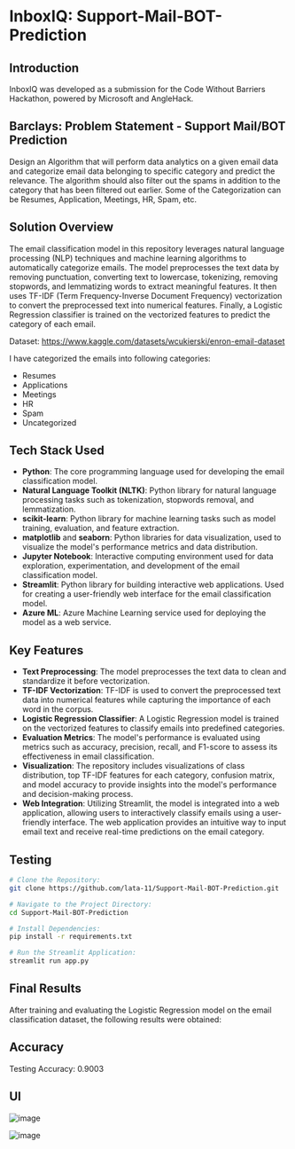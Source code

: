 # InboxIQ: Support-Mail-BOT-Prediction
## Introduction

InboxIQ was developed as a submission for the Code Without Barriers Hackathon, powered by Microsoft and AngleHack. 

## Barclays: Problem Statement - Support Mail/BOT Prediction
Design an Algorithm that will perform data analytics on a given email data and categorize email data belonging to specific category and predict the relevance. The algorithm should also filter out the spams in addition to the category that has been filtered out earlier. Some of the Categorization can be Resumes, Application, Meetings, HR, Spam, etc.

## Solution Overview

The email classification model in this repository leverages natural language processing (NLP) techniques and machine learning algorithms to automatically categorize emails. The model preprocesses the text data by removing punctuation, converting text to lowercase, tokenizing, removing stopwords, and lemmatizing words to extract meaningful features. It then uses TF-IDF (Term Frequency-Inverse Document Frequency) vectorization to convert the preprocessed text into numerical features. Finally, a Logistic Regression classifier is trained on the vectorized features to predict the category of each email.


Dataset: https://www.kaggle.com/datasets/wcukierski/enron-email-dataset

I have categorized the emails into following categories:

- Resumes
- Applications
- Meetings
- HR
- Spam
- Uncategorized

## Tech Stack Used

- **Python**: The core programming language used for developing the email classification model.
- **Natural Language Toolkit (NLTK)**: Python library for natural language processing tasks such as tokenization, stopwords removal, and lemmatization.
- **scikit-learn**: Python library for machine learning tasks such as model training, evaluation, and feature extraction.
- **matplotlib** and **seaborn**: Python libraries for data visualization, used to visualize the model's performance metrics and data distribution.
- **Jupyter Notebook**: Interactive computing environment used for data exploration, experimentation, and development of the email classification model.
- **Streamlit**: Python library for building interactive web applications. Used for creating a user-friendly web interface for the email classification model.
- **Azure ML**: Azure Machine Learning service used for deploying the model as a web service.

## Key Features

- **Text Preprocessing**: The model preprocesses the text data to clean and standardize it before vectorization.
- **TF-IDF Vectorization**: TF-IDF is used to convert the preprocessed text data into numerical features while capturing the importance of each word in the corpus.
- **Logistic Regression Classifier**: A Logistic Regression model is trained on the vectorized features to classify emails into predefined categories.
- **Evaluation Metrics**: The model's performance is evaluated using metrics such as accuracy, precision, recall, and F1-score to assess its effectiveness in email classification.
- **Visualization**: The repository includes visualizations of class distribution, top TF-IDF features for each category, confusion matrix, and model accuracy to provide insights into the model's performance and decision-making process.
- **Web Integration**: Utilizing Streamlit, the model is integrated into a web application, allowing users to interactively classify emails using a user-friendly interface. The web application provides an intuitive way to input email text and receive real-time predictions on the email category.
  
## Testing

```bash
# Clone the Repository:
git clone https://github.com/lata-11/Support-Mail-BOT-Prediction.git

# Navigate to the Project Directory:
cd Support-Mail-BOT-Prediction

# Install Dependencies:
pip install -r requirements.txt

# Run the Streamlit Application:
streamlit run app.py
```

## Final Results

After training and evaluating the Logistic Regression model on the email classification dataset, the following results were obtained:

## Accuracy
Testing Accuracy: 0.9003

## UI
![image](https://github.com/lata-11/Support-Mail-BOT-Prediction/assets/103296906/ba5fa963-d6a9-41be-a659-25a10cca8289)

![image](https://github.com/lata-11/Support-Mail-BOT-Prediction/assets/103296906/1f1413d8-04d0-40e7-812d-c2fde459f415)


